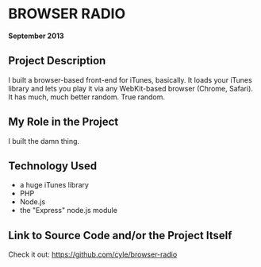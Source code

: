 # BROWSER RADIO

**September 2013**

## Project Description

I built a browser-based front-end for iTunes, basically. It loads your iTunes library and lets you play it via any WebKit-based browser (Chrome, Safari). It has much, much better random. True random.

## My Role in the Project

I built the damn thing.

## Technology Used

- a huge iTunes library
- PHP
- Node.js
- the "Express" node.js module

## Link to Source Code and/or the Project Itself

Check it out: https://github.com/cyle/browser-radio
